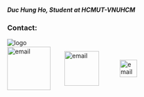 ##### Duc Hung Ho, Student at HCMUT-VNUHCM

### Contact:
<img
    src = 'http://e-learning.hcmut.edu.vn/theme/boost/pix/logo.png'
    alt = 'logo'
    style = "max-width: 5rem"
    align = "center"
/>
<br/>
<a href = "mailto:duchungho.cs@gmail.com"> <img src = "https://ssl.gstatic.com/ui/v1/icons/mail/rfr/logo_gmail_lockup_default_2x_r5.png" alt = 'email' style="margin-top:1px" align = "center" width=100px/></a><a href = "https://www.linkedin.com/in/duc-hung-ho-9b92a620b"><img src = "https://upload.wikimedia.org/wikipedia/commons/thumb/8/80/LinkedIn_Logo_2013.svg/400px-LinkedIn_Logo_2013.svg.png" alt = 'email' style="margin-top:1px;margin-left:2rem" align = "center" width=80px/></a><a href = "https://github.com/iduchungho"><img src = "https://github.githubassets.com/images/modules/logos_page/GitHub-Mark.png" alt = 'email' style="margin-top:1px;margin-left:3rem" align = "center" width=40px/></a>
